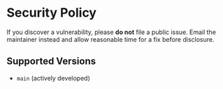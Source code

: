 
# Security Policy

If you discover a vulnerability, please **do not** file a public issue.
Email the maintainer instead and allow reasonable time for a fix before disclosure.

## Supported Versions

- `main` (actively developed)

